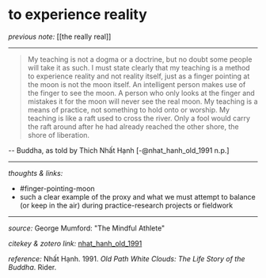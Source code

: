 # to experience reality

_previous note:_ [[the really real]]

---

>My teaching is not a dogma or a doctrine, but no doubt some people will take it as such. I must state clearly that my teaching is a method to experience reality and not reality itself, just as a finger pointing at the moon is not the moon itself. An intelligent person makes use of the finger to see the moon. A person who only looks at the finger and mistakes it for the moon will never see the real moon. My teaching is a means of practice, not something to hold onto or worship. My teaching is like a raft used to cross the river. Only a fool would carry the raft around after he had already reached the other shore, the shore of liberation.

-- Buddha, as told by Thich Nhất Hạnh [-@nhat_hanh_old_1991 n.p.]

---

_thoughts & links:_

- #finger-pointing-moon 
- such a clear example of the proxy and what we must attempt to balance (or keep in the air) during practice-research projects or fieldwork


---

_source:_ George Mumford: "The Mindful Athlete"

_citekey & zotero link:_ [nhat_hanh_old_1991](zotero://select/items/1_6ZK5MZYK)

_reference:_ Nhất Hạnh. 1991. _Old Path White Clouds: The Life Story of the Buddha_. Rider. 



